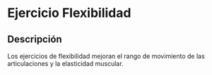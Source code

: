 # Ejercicio Flexibilidad

## Descripción
Los ejercicios de flexibilidad mejoran el rango de movimiento de las articulaciones y la elasticidad muscular.